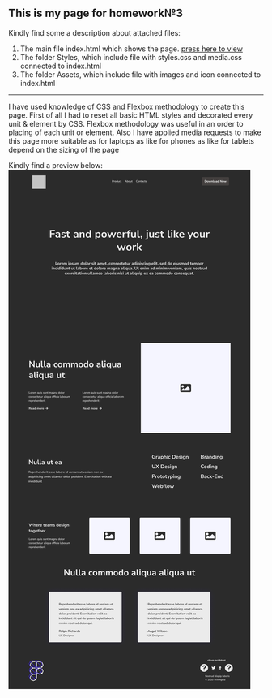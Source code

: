 ## This is my page for homework№3
Kindly find some a description about attached files:
1. The main file index.html which shows the page. [press here to view](https://dianakorotchenko.github.io/Simple-Landing-Page/)
2. The folder Styles, which include file with styles.css and media.css connected to index.html 
3. The folder Assets, which include file with images and icon connected to index.html 
---
I have used knowledge of CSS and Flexbox methodology to create this page. 
First of all I had to reset all basic HTML styles and decorated every unit & element by CSS. 
Flexbox methodology was useful in an order to placing of each unit or element. 
Also I have applied media requests to make this page more suitable as for laptops as like for phones as like for tablets depend on the sizing of the page

Kindly find a preview below: ![Oops! It should be a picture](preview.jpg) 
